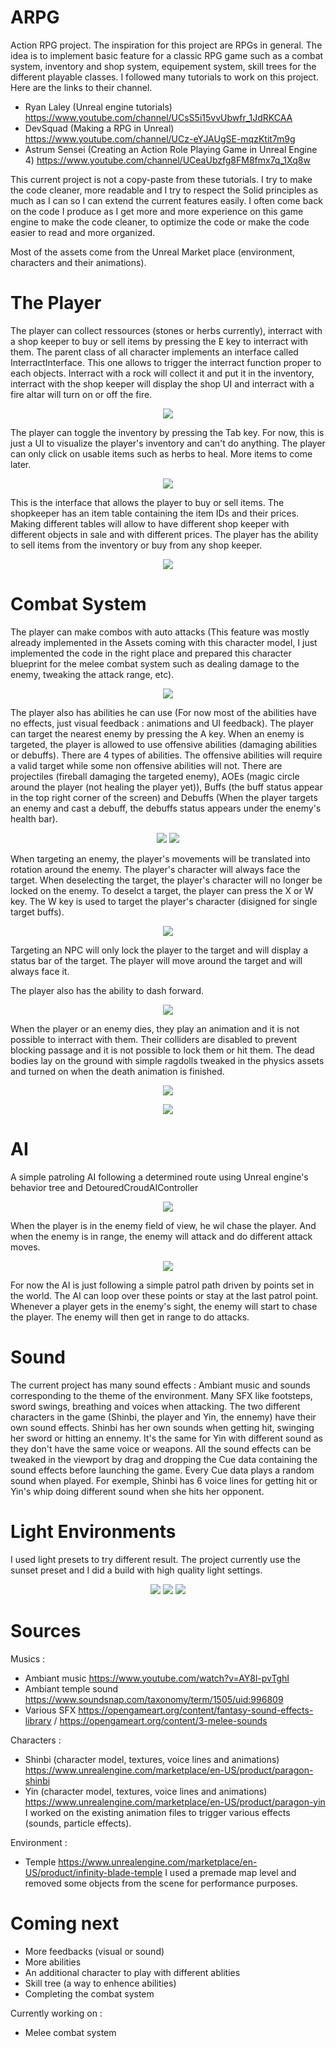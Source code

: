 # ARPG
 Action RPG project. The inspiration for this project are RPGs in general. The idea is to implement basic feature for a classic RPG game such as a combat system, inventory and shop system, equipement system, skill trees for the different playable classes.
I followed many tutorials to work on this project. Here are the links to their channel.

- Ryan Laley (Unreal engine tutorials) https://www.youtube.com/channel/UCsS5i15vvUbwfr_1JdRKCAA
- DevSquad (Making a RPG in Unreal) https://www.youtube.com/channel/UCz-eYJAUgSE-mqzKtit7m9g
- Astrum Sensei (Creating an Action Role Playing Game in Unreal Engine 4) https://www.youtube.com/channel/UCeaUbzfg8FM8fmx7q_1Xq8w

This current project is not a copy-paste from these tutorials. I try to make the code cleaner, more readable and I try to respect the Solid principles as much as I can so I can extend the current features easily. I often come back on the code I produce as I get more and more experience on this game engine to make the code cleaner, to optimize the code or make the code easier to read and more organized.

Most of the assets come from the Unreal Market place (environment, characters and their animations).


# The Player


 The player can collect ressources (stones or herbs currently), interract with a shop keeper to buy or sell items by pressing the E key to interract with them. The parent class of all character implements an interface called InterractInterface. This one allows to trigger the interract function proper to each objects. Interract with a rock will collect it and put it in the inventory, interract with the shop keeper will display the shop UI and interract with a fire altar will turn on or off the fire.
<p align="center">
  <img src="UE4%20Logs/1.PNG">
</p>


The player can toggle the inventory by pressing the Tab key. For now, this is just a UI to visualize the player's inventory and can't do anything. The player can only click on usable items such as herbs to heal. More items to come later.
<p align="center">
  <img src="UE4%20Logs/2.PNG">
</p>


This is the interface that allows the player to buy or sell items. The shopkeeper has an item table containing the item IDs and their prices. Making different tables will allow to have different shop keeper with different objects in sale and with different prices. The player has the ability to sell items from the inventory or buy from any shop keeper.
<p align="center">
  <img src="UE4%20Logs/3.PNG">
</p>

# Combat System

The player can make combos with auto attacks (This feature was mostly already implemented in the Assets coming with this character model, I just implemented the code in the right place and prepared this character blueprint for the melee combat system such as dealing damage to the enemy, tweaking the attack range, etc).
<p align="center">
  <img src="UE4%20Logs/ComboSystem.gif">
</p>

The player also has abilities he can use (For now most of the abilities have no effects, just visual feedback : animations and UI feedback).
The player can target the nearest enemy by pressing the A key. When an enemy is targeted, the player is allowed to use offensive abilities (damaging abilities or debuffs).
There are 4 types of abilities. The offensive abilities will require a valid target while some non offensive abilities will not.
There are projectiles (fireball damaging the targeted enemy), AOEs (magic circle around the player (not healing the player yet)), Buffs (the buff status appear in the top right corner of the screen) and Debuffs (When the player targets an enemy and cast a debuff, the debuffs status appears under the enemy's health bar).
<p align="center">
  <img src="UE4%20Logs/AbilitySystem1.gif">
  <img src="UE4%20Logs/AbilitySystem2.gif">
</p>

When targeting an enemy, the player's movements will be translated into rotation around the enemy. The player's character will always face the target. When deselecting the target, the player's character will no longer be locked on the enemy. To deselct a target, the player can press the X or W key. The W key is used to target the player's character (disigned for single target buffs).
<p align="center">
  <img src="UE4%20Logs/Target lock and player's movement.gif">
</p>

Targeting an NPC will only lock the player to the target and will display a status bar of the target. The player will move around the target and will always face it.

The player also has the ability to dash forward.
<p align="center">
  <img src="UE4%20Logs/PlayerDash.gif">
</p>


When the player or an enemy dies, they play an animation and it is not possible to interract with them. Their colliders are disabled to prevent blocking passage and it is not possible to lock them or hit them. The dead bodies lay on the ground with simple ragdolls tweaked in the physics assets and turned on when the death animation is finished.
<p align="center">
  <img src="UE4%20Logs/EnemyDead.gif">
</p>
<p align="center">
  <img src="UE4%20Logs/PlayerDead.gif">
</p>


# AI

 A simple patroling AI following a determined route using Unreal engine's behavior tree and DetouredCroudAIController
<p align="center">
  <img src="UE4%20Logs/AI_Patrol.gif">
</p>

When the player is in the enemy field of view, he wil chase the player. And when the enemy is in range, the enemy will attack and do different attack moves.
<p align="center">
  <img src="UE4%20Logs/Enemy AI Chase and Attack Combo.gif">
</p>

For now the AI is just following a simple patrol path driven by points set in the world. The AI can loop over these points or stay at the last patrol point. Whenever a player gets in the enemy's sight, the enemy will start to chase the player. The enemy will then get in range to do attacks. 

# Sound

 The current project has many sound effects :
Ambiant music and sounds corresponding to the theme of the environment.
Many SFX like footsteps, sword swings, breathing and voices when attacking.
The two different characters in the game (Shinbi, the player and Yin, the ennemy) have their own sound effects. Shinbi has her own sounds when getting hit, swinging her sword or hitting an ennemy. It's the same for Yin with different sound as they don't have the same voice or weapons. All the sound effects can be tweaked in the viewport by drag and dropping the Cue data containing the sound effects before launching the game.
Every Cue data plays a random sound when played. For exemple, Shinbi has 6 voice lines for getting hit or Yin's whip doing different sound when she hits her opponent.

# Light Environments

 I used light presets to try different result. The project currently use the sunset preset and I did a build with high quality light settings.
<p align="center">
  <img src="UE4%20Logs/Light1.PNG">
  <img src="UE4%20Logs/Light2.PNG">
  <img src="UE4%20Logs/Light3.PNG">
</p>

# Sources

 Musics :
- Ambiant music https://www.youtube.com/watch?v=AY8l-pvTghI
- Ambiant temple sound https://www.soundsnap.com/taxonomy/term/1505/uid:996809
- Various SFX https://opengameart.org/content/fantasy-sound-effects-library / https://opengameart.org/content/3-melee-sounds

Characters :
- Shinbi (character model, textures, voice lines and animations) https://www.unrealengine.com/marketplace/en-US/product/paragon-shinbi
- Yin (character model, textures, voice lines and animations) https://www.unrealengine.com/marketplace/en-US/product/paragon-yin
I worked on the existing animation files to trigger various effects (sounds, particle effects).

Environment :
- Temple https://www.unrealengine.com/marketplace/en-US/product/infinity-blade-temple
I used a premade map level and removed some objects from the scene for performance purposes.
# Coming next

- More feedbacks (visual or sound)
- More abilities
- An additional character to play with different ablities
- Skill tree (a way to enhence abilities)
- Completing the combat system

Currently working on :
- Melee combat system 
